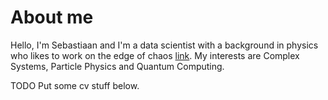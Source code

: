 # About me

Hello, I'm Sebastiaan and I'm a data scientist with a background in physics who likes to work on the edge of chaos [link](https://en.wikipedia.org/wiki/Edge_of_chaos).
My interests are Complex Systems, Particle Physics and Quantum Computing.

TODO Put some cv stuff below.
